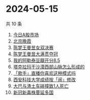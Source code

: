 # 2024-05-15

共 10 条

<!-- BEGIN -->
<!-- 最后更新时间 Wed May 15 2024 12:13:40 GMT+0800 (China Standard Time) -->

1. [今日A股市场](https://www.zhihu.com/search?q=%E4%BB%8A%E6%97%A5A%E8%82%A1%E5%B8%82%E5%9C%BA)
1. [北京晚霞](https://www.zhihu.com/search?q=%E5%8C%97%E4%BA%AC%E6%99%9A%E9%9C%9E)
1. [陈梦王曼昱女双决赛](https://www.zhihu.com/search?q=%E9%99%88%E6%A2%A6%E7%8E%8B%E6%9B%BC%E6%98%B1%E5%A5%B3%E5%8F%8C%E5%86%B3%E8%B5%9B)
1. [陈梦王曼昱大满贯夺冠](https://www.zhihu.com/search?q=%E9%99%88%E6%A2%A6%E7%8E%8B%E6%9B%BC%E6%98%B1%E5%A4%A7%E6%BB%A1%E8%B4%AF%E5%A4%BA%E5%86%A0)
1. [我的阿勒泰豆瓣开分8.5](https://www.zhihu.com/search?q=%E6%88%91%E7%9A%84%E9%98%BF%E5%8B%92%E6%B3%B0%E8%B1%86%E7%93%A3%E5%BC%80%E5%88%868.5)
1. [塔克拉玛干沙漠西部山脉怎么形成的](https://www.zhihu.com/search?q=%E5%A1%94%E5%85%8B%E6%8B%89%E7%8E%9B%E5%B9%B2%E6%B2%99%E6%BC%A0%E8%A5%BF%E9%83%A8%E5%B1%B1%E8%84%89%E6%80%8E%E4%B9%88%E5%BD%A2%E6%88%90%E7%9A%84)
1. [「歌手」直播你喜欢这种模式吗](https://www.zhihu.com/search?q=%E3%80%8C%E6%AD%8C%E6%89%8B%E3%80%8D%E7%9B%B4%E6%92%AD%E4%BD%A0%E5%96%9C%E6%AC%A2%E8%BF%99%E7%A7%8D%E6%A8%A1%E5%BC%8F%E5%90%97)
1. [西安科技大学成绩按「闹」修改](https://www.zhihu.com/search?q=%E8%A5%BF%E5%AE%89%E7%A7%91%E6%8A%80%E5%A4%A7%E5%AD%A6%E6%88%90%E7%BB%A9%E6%8C%89%E3%80%8C%E9%97%B9%E3%80%8D%E4%BF%AE%E6%94%B9)
1. [大巴与渣土车碰撞致1人死亡](https://www.zhihu.com/search?q=%E5%A4%A7%E5%B7%B4%E4%B8%8E%E6%B8%A3%E5%9C%9F%E8%BD%A6%E7%A2%B0%E6%92%9E%E8%87%B41%E4%BA%BA%E6%AD%BB%E4%BA%A1)
1. [新冠新毒株蔓延多国](https://www.zhihu.com/search?q=%E6%96%B0%E5%86%A0%E6%96%B0%E6%AF%92%E6%A0%AA%E8%94%93%E5%BB%B6%E5%A4%9A%E5%9B%BD)

<!-- END -->
